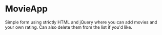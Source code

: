 # MovieApp

Simple form using strictly HTML and jQuery where you can add movies and your own rating. Can also delete them from the list if you'd like. 
